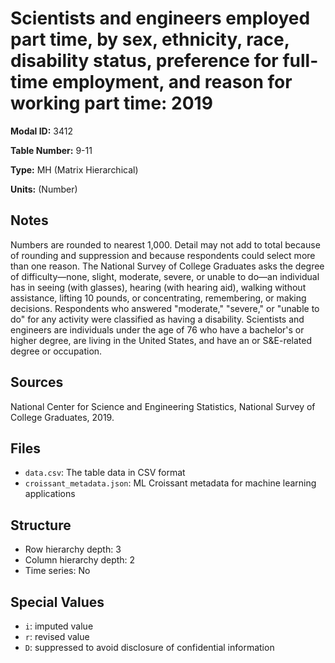 # Scientists and engineers employed part time, by sex, ethnicity, race, disability status, preference for full-time employment, and reason for working part time: 2019

**Modal ID:** 3412

**Table Number:** 9-11

**Type:** MH (Matrix Hierarchical)

**Units:** (Number)

## Notes

Numbers are rounded to nearest 1,000. Detail may not add to total because of rounding and suppression and because respondents could select more than one reason. The National Survey of College Graduates asks the degree of difficulty—none, slight, moderate, severe, or unable to do—an individual has in seeing (with glasses), hearing (with hearing aid), walking without assistance, lifting 10 pounds, or concentrating, remembering, or making decisions. Respondents who answered "moderate," "severe," or "unable to do" for any activity were classified as having a disability. Scientists and engineers are individuals under the age of 76 who have a bachelor's or higher degree, are living in the United States, and have an or S&E-related degree or occupation.

## Sources

National Center for Science and Engineering Statistics, National Survey of College Graduates, 2019.

## Files

- `data.csv`: The table data in CSV format
- `croissant_metadata.json`: ML Croissant metadata for machine learning applications

## Structure

- Row hierarchy depth: 3
- Column hierarchy depth: 2
- Time series: No

## Special Values

- `i`: imputed value
- `r`: revised value
- `D`: suppressed to avoid disclosure of confidential information
